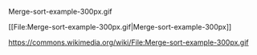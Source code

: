 
Merge-sort-example-300px.gif


[[File:Merge-sort-example-300px.gif|Merge-sort-example-300px]]

https://commons.wikimedia.org/wiki/File:Merge-sort-example-300px.gif
